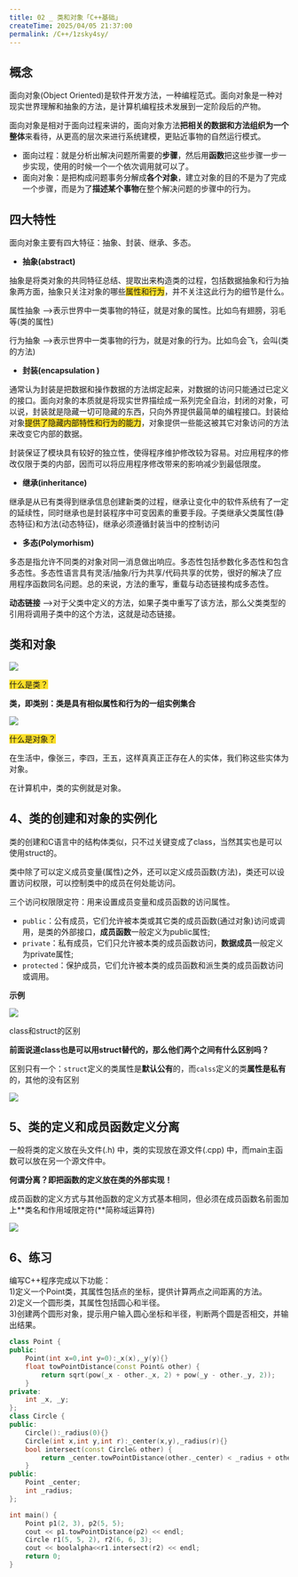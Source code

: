 ```yaml
---
title: 02 _ 类和对象「C++基础」
createTime: 2025/04/05 21:37:00
permalink: /C++/1zsky4sy/
---
```

##  概念
面向对象(Object Oriented)是软件开发方法，一种编程范式。面向对象是一种对现实世界理解和抽象的方法，是计算机编程技术发展到一定阶段后的产物。

面向对象是相对于面向过程来讲的，面向对象方法**把相关的数据和方法组织为一个整体**来看待，从更高的层次来进行系统建模，更贴近事物的自然运行模式。

+ 面向过程：就是分析出解决问题所需要的**步骤**，然后用**函数**把这些步骤一步一步实现，使用的时候一个一个依次调用就可以了。
+ 面向对象：是把构成问题事务分解成**各个对象**，建立对象的目的不是为了完成一个步骤，而是为了**描述某个事物**在整个解决问题的步骤中的行为。

##  四大特性
面向对象主要有四大特征：抽象、封装、继承、多态。

+ **抽象(abstract)**

抽象是将类对象的共同特征总结、提取出来构造类的过程，包括数据抽象和行为抽象两方面，抽象只关注对象的哪些<font style="background-color:#FBDE28;">属性和行为</font>，并不关注这此行为的细节是什么。

属性抽象 -->表示世界中一类事物的特征，就是对象的属性。比如鸟有翅膀，羽毛等(类的属性)

行为抽象 -->表示世界中一类事物的行为，就是对象的行为。比如鸟会飞，会叫(类的方法)

+ **封装(encapsulation )**

通常认为封装是把数据和操作数据的方法绑定起来，对数据的访问只能通过已定义的接口。面向对象的本质就是将现实世界描绘成一系列完全自治，封闭的对象，可以说，封装就是隐藏一切可隐藏的东西，只向外界提供最简单的编程接口。封装给对象<font style="background-color:#FBDE28;">提供了隐藏内部特性和行为的能力</font>，对象提供一些能这被其它对象访问的方法来改变它内部的数据。

封装保证了模块具有较好的独立性，使得程序维护修改较为容易。对应用程序的修改仅限于类的内部，因而可以将应用程序修改带来的影响减少到最低限度。

+ **继承(inheritance)**

继承是从已有类得到继承信息创建新类的过程，继承让变化中的软件系统有了一定的延续性，同时继承也是封装程序中可变因素的重要手段。子类继承父类属性(静态特征)和方法(动态特征)，继承必须遵循封装当中的控制访问

+ **多态(Polymorhism)**

多态是指允许不同类的对象对同一消息做出响应。多态性包括参数化多态性和包含多态性。多态性语言具有灵活/抽象/行为共享/代码共享的优势，很好的解决了应用程序函数同名问题。总的来说，方法的重写，重载与动态链接构成多态性。

**动态链接** -->对于父类中定义的方法，如果子类中重写了该方法，那么父类类型的引用将调用子类中的这个方法，这就是动态链接。

##  类和对象
![](https://xiaokcoding-image.oss-cn-beijing.aliyuncs.com/20250405205927378.png)

<font style="background-color:#FBDE28;">什么是类？</font>

**类，即类别：类是具有相似属性和行为的一组实例集合**



![](https://xiaokcoding-image.oss-cn-beijing.aliyuncs.com/20250405205927379.png)



<font style="background-color:#FBDE28;">什么是对象？</font>

在生活中，像张三，李四，王五，这样真真正正存在人的实体，我们称这些实体为对象。

在计算机中，类的实例就是对象。

## 4、类的创建和对象的实例化
类的创建和C语言中的结构体类似，只不过关键变成了class，当然其实也是可以使用struct的。

类中除了可以定义成员变量(属性)之外，还可以定义成员函数(方法)，类还可以设置访问权限，可以控制类中的成员在何处能访问。

三个访问权限限定符：用来设置成员变量和成员函数的访问属性。

+ `public`：公有成员，它们允许被本类或其它类的成员函数(通过对象)访问或调用，是类的外部接口，**成员函数**一般定义为public属性;
+ `private`：私有成员，它们只允许被本类的成员函数访问，**数据成员**一般定义为private属性;
+ `protected`：保护成员，它们允许被本类的成员函数和派生类的成员函数访问或调用。

**示例**



![](https://xiaokcoding-image.oss-cn-beijing.aliyuncs.com/20250405205927380.png)

class和struct的区别

**前面说道class也是可以用struct替代的，那么他们两个之间有什么区别吗？**

区别只有一个：`struct`定义的类属性是**默认公有**的，而`calss`定义的类**属性是私有**的，其他的没有区别

![](https://xiaokcoding-image.oss-cn-beijing.aliyuncs.com/20250405205927381.png)

## 5、类的定义和成员函数定义分离
一般将类的定义放在头文件(.h) 中，类的实现放在源文件(.cpp) 中，而main主函数可以放在另一个源文件中。

**何谓分离？即把函数的定义放在类的外部实现！**

成员函数的定义方式与其他函数的定义方式基本相同，但必须在成员函数名前面加上**类名和作用域限定符(**简称域运算符)

![](https://xiaokcoding-image.oss-cn-beijing.aliyuncs.com/20250405205927382.png)

## 6、练习
编写C++程序完成以下功能：  
1)定义一个Point类，其属性包括点的坐标，提供计算两点之间距离的方法。  
2)定义一个圆形类，其属性包括圆心和半径。  
3)创建两个圆形对象，提示用户输入圆心坐标和半径，判断两个圆是否相交，并输出结果。

```cpp
class Point {
public:
	Point(int x=0,int y=0):_x(x),_y(y){}
	float towPointDistance(const Point& other) {
		return sqrt(pow(_x - other._x, 2) + pow(_y - other._y, 2));
	}
private:
	int _x, _y;
};
class Circle {
public:
	Circle():_radius(0){}
	Circle(int x,int y,int r):_center(x,y),_radius(r){}
	bool intersect(const Circle& other) {
		return _center.towPointDistance(other._center) < _radius + other._radius;
	}
public:
	Point _center;
	int _radius;
};

int main() {
	Point p1(2, 3), p2(5, 5);
	cout << p1.towPointDistance(p2) << endl;
	Circle r1(5, 5, 2), r2(6, 6, 3);
	cout << boolalpha<<r1.intersect(r2) << endl;
	return 0;
}
```

